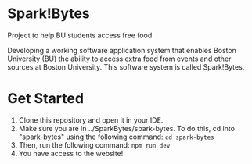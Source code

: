 # Spark!Bytes
Project to help BU students access free food

Developing a working software application system that enables Boston University (BU) the ability to access extra food from events and other sources at Boston University. This software system is
called Spark!Bytes.

# Get Started
1. Clone this repository and open it in your IDE.
2. Make sure you are in ../SparkBytes/spark-bytes. To do this, cd into "spark-bytes" using the following command:
```cd spark-bytes```
3. Then, run the following command:
```npm run dev```
4. You have access to the website!
